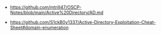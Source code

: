 * https://github.com/mtrill47/OSCP-Notes/blob/main/Active%20Directory/AD.md

* https://github.com/S1ckB0y1337/Active-Directory-Exploitation-Cheat-Sheet#domain-enumeration